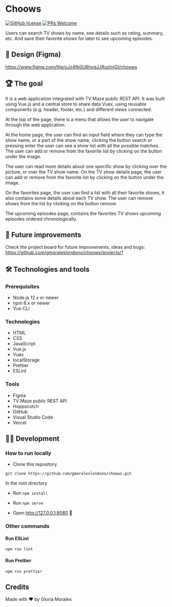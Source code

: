 # Choows

[![GitHub license](https://img.shields.io/github/license/gmoraleslondono/todoly.svg)](https://github.com/gmoraleslondono/todoly/blob/master/LICENSE) [![PRs Welcome](https://img.shields.io/badge/PRs-welcome-brightgreen.svg)](https://egghead.io/series/how-to-contribute-to-an-open-source-project-on-github)

Users can search TV shows by name, see details such as rating, summary, etc. And save their favorite shows for later to see upcoming episodes.

## 🎨 Design (Figma)

https://www.figma.com/file/oJz4fk0U8hogJJRuzInjGI/choows

## 🏆 The goal

It is a web application integrated with TV Maze public REST API. It was built using Vue.js and a central store to share data Vuex, using reusable components (e.g. header, footer, etc.) and different views connected.

At the top of the page, there is a menu that allows the user to navigate through the web application.

At the home page, the user can find an input field where they can type the show name, or a part of the show name, clicking the button search or pressing enter the user can see a show list with all the possible matches. The user can add or remove from the favorite list by clicking on the button under the image.

The user can read more details about one specific show by clicking over the picture, or over the TV show name. On the TV show details page, the user can add or remove from the favorite list by clicking on the button under the image.

On the favorites page, the user can find a list with all their favorite shows, it also contains some details about each TV show. The user can remove shows from the list by clicking on the button remove.

The upcoming episodes page, contains the favorites TV shows upcoming episodes ordered chronologically.

## 🚧 Future improvements

Check the project board for future improvements, ideas and bugs:<br>
https://github.com/gmoraleslondono/choows/projects/1

## 🛠 Technologies and tools

### Prerequisites

- Node.js 12.x or newer
- npm 6.x or newer
- Vue CLI

### Technologies

- HTML
- CSS
- JavaScript
- Vue.js
- Vuex
- localStorage
- Prettier
- ESLint

### Tools

- Figma
- TV Maze public REST API
- Hoppscotch
- GitHub
- Visual Studio Code
- Vercel

## 👷‍♀️ Development

### How to run locally

- Clone this repository.

```
git clone https://github.com/gmoraleslondono/choows.git
```

In the root directory

- Run `npm install`

- Run `npm serve`

- Open http://127.0.0.1:8080 🚀

### Other commands

#### Run ESLint

```
npm run lint
```

#### Run Prettier

```
npm run prettier
```

## Credits

Made with ❤ by Gloria Morales
